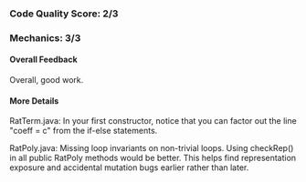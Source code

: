 ### Code Quality Score: 2/3

### Mechanics: 3/3

#### Overall Feedback
Overall, good work.
#### More Details
RatTerm.java:
In your first constructor, notice that you can factor out the line "coeff = c" from the if-else statements.

RatPoly.java:
Missing loop invariants on non-trivial loops.
Using checkRep() in all public RatPoly methods would be better. This helps
find representation exposure and accidental mutation bugs earlier rather than
later.